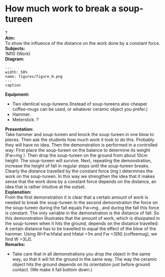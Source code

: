 # How much work to break a soup-tureen 
 ?    
<b> Aim: </b>  
 To show the influence of the distance on the work done by a constant force.    
<b> Subjects: </b>  
 1M10 (Work)   
<b> Diagram: </b>  
   
```{figure} figures/figure_0.png  
---  
width: 50%  
name: figures/figure_0.png  
---  
caption  
``` 
      
<b> Equipment: </b>  
 
 *  Two identical soup-tureens.(Instead of soup-tureens also cheaper coffee-mugs can be used, or whatever ceramic object you prefer.) 
 *  Hammer. 
 *  Meterstick. ?
      
<b> Presentation: </b>  
 Take hammer and soup-tureen and knock the soup-tureen in one blow to pieces. Then ask the students how much work it took to do this. Probably they will have no idea. Then the demonstration is performed in a controlled way: First place the soup-tureen on the balance to determine its weight (Fw=mg ). Then drop the soup-tureen on the ground from about 10cm height: The soup-tureen will survive. Next, repeating the demonstration, increase the height of fall in regular steps until the soup-tureen breaks. Clearly the distance travelled by the constant force (mg ) determines the work on the soup-tureen. In this way we strengthen the idea that it makes sense that the work done by a constant force depends on the distance, an idea that is rather intuitive at the outset.    
<b> Explanation: </b>  
 From the first demonstration it is clear that a certain amount of work is needed to break the soup-tureen In the second demonstration the force on the soup-tureen during the fall equals Fw=mg , and during the fall this force is constant. The only variable in the demonstration is the distance of fall. So this demonstration illustrates that the amount of work, which is dissipated in the soup-tureen when it hits the ground, depends on the distance travelled: A certain distance has to be travelled to equal the effect of the blow of the hammer. Using W=Fw.hfatal and hfatal =1m and Fw =3[N] (coffeemug), we find W =3[J].    
<b> Remarks: </b>  
 
 *  Take care that in all demonstrations you drop the object in the same way, so that it will hit the ground in the same way. The way the ceramic object hits the ground depends on its orientation just before ground contact. (We make it fall bottom down.)
  